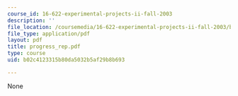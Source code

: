 ```yaml
---
course_id: 16-622-experimental-projects-ii-fall-2003
description: ''
file_location: /coursemedia/16-622-experimental-projects-ii-fall-2003/b02c4123315b80da5032b5af29b8b693_progress_rep.pdf
file_type: application/pdf
layout: pdf
title: progress_rep.pdf
type: course
uid: b02c4123315b80da5032b5af29b8b693

---
```

None